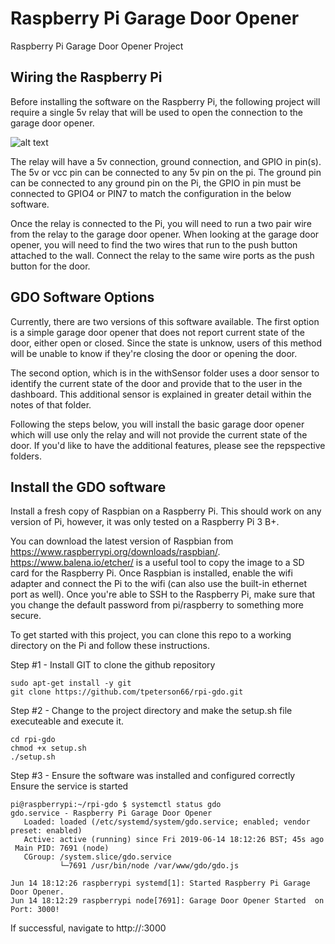 # Raspberry Pi Garage Door Opener
Raspberry Pi Garage Door Opener Project

## Wiring the Raspberry Pi
Before installing the software on the Raspberry Pi, the following project will require a single 5v relay that will be used to open the connection to the garage door opener. 

![alt text](https://www.cytron.io/image/cache/catalog/products/BB-RELAY-5V-02/BB-RELAY-5V-02-0-1-1-512x512.png)

The relay will have a 5v connection, ground connection, and GPIO in pin(s). The 5v or vcc pin can be connected to any 5v pin on the pi. The ground pin can be connected to any ground pin on the Pi, the GPIO in pin must be connected to GPIO4 or PIN7 to match the configuration in the below software.

Once the relay is connected to the Pi, you will need to run a two pair wire from the relay to the garage door opener. When looking at the garage door opener, you will need to find the two wires that run to the push button attached to the wall. Connect the relay to the same wire ports as the push button for the door.

## GDO Software Options
Currently, there are two versions of this software available. The first option is a simple garage door opener that does not report current state of the door, either open or closed. Since the state is unknow, users of this method will be unable to know if they're closing the door or opening the door.

The second option, which is in the withSensor folder uses a door sensor to identify the current state of the door and provide that to the user in the dashboard. This additional sensor is explained in greater detail within the notes of that folder.

Following the steps below, you will install the basic garage door opener which will use only the relay and will not provide the current state of the door. If you'd like to have the additional features, please see the repspective folders.

## Install the GDO software
Install a fresh copy of Raspbian on a Raspberry Pi. This should work on any version of Pi, however, it was only tested on a Raspberry Pi 3 B+.

You can download the latest version of Raspbian from https://www.raspberrypi.org/downloads/raspbian/. https://www.balena.io/etcher/ is a useful tool to copy the image to a SD card for the Raspberry Pi. Once Raspbian is installed, enable the wifi adapter and connect the Pi to the wifi (can also use the built-in ethernet port as well). Once you're able to SSH to the Raspberry Pi, make sure that you change the default password from pi/raspberry to something more secure.

To get started with this project, you can clone this repo to a working directory on the Pi and follow these instructions.

Step #1 - Install GIT to clone the github repository
```
sudo apt-get install -y git
git clone https://github.com/tpeterson66/rpi-gdo.git
```
Step #2 - Change to the project directory and make the setup.sh file executeable and execute it.
```
cd rpi-gdo
chmod +x setup.sh
./setup.sh
```

Step #3 - Ensure the software was installed and configured correctly
Ensure the service is started
```
pi@raspberrypi:~/rpi-gdo $ systemctl status gdo
gdo.service - Raspberry Pi Garage Door Opener
   Loaded: loaded (/etc/systemd/system/gdo.service; enabled; vendor preset: enabled)
   Active: active (running) since Fri 2019-06-14 18:12:26 BST; 45s ago
 Main PID: 7691 (node)
   CGroup: /system.slice/gdo.service
           └─7691 /usr/bin/node /var/www/gdo/gdo.js

Jun 14 18:12:26 raspberrypi systemd[1]: Started Raspberry Pi Garage Door Opener.
Jun 14 18:12:29 raspberrypi node[7691]: Garage Door Opener Started  on Port: 3000!
```

If successful, navigate to http://<raspberryPi IP address>:3000


